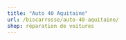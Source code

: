 ```yaml
---
title: "Auto 40 Aquitaine"
url: /biscarrosse/auto-40-aquitaine/
shop: réparation de voitures
---
```

